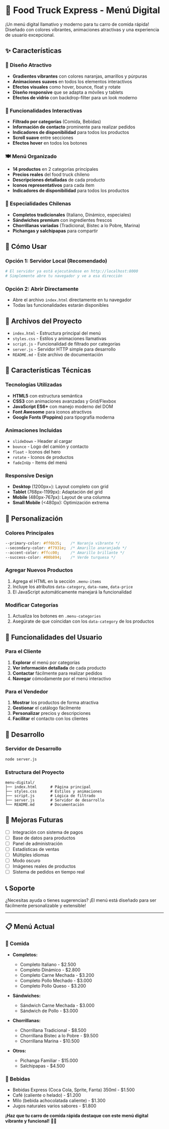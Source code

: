 # 🍔 Food Truck Express - Menú Digital

¡Un menú digital llamativo y moderno para tu carro de comida rápida! Diseñado con colores vibrantes, animaciones atractivas y una experiencia de usuario excepcional.

## ✨ Características

### 🎨 Diseño Atractivo
- **Gradientes vibrantes** con colores naranjas, amarillos y púrpuras
- **Animaciones suaves** en todos los elementos interactivos
- **Efectos visuales** como hover, bounce, float y rotate
- **Diseño responsive** que se adapta a móviles y tablets
- **Efectos de vidrio** con backdrop-filter para un look moderno

### 📱 Funcionalidades Interactivas
- **Filtrado por categorías** (Comida, Bebidas)
- **Información de contacto** prominente para realizar pedidos
- **Indicadores de disponibilidad** para todos los productos
- **Scroll suave** entre secciones
- **Efectos hover** en todos los botones

### 🍽️ Menú Organizado
- **14 productos** en 2 categorías principales
- **Precios reales** del food truck chileno
- **Descripciones detalladas** de cada producto
- **Iconos representativos** para cada item
- **Indicadores de disponibilidad** para todos los productos

### 🥪 Especialidades Chilenas
- **Completos tradicionales** (Italiano, Dinámico, especiales)
- **Sándwiches premium** con ingredientes frescos
- **Chorrillanas variadas** (Tradicional, Bistec a lo Pobre, Marina)
- **Pichangas y salchipapas** para compartir

## 🚀 Cómo Usar

### Opción 1: Servidor Local (Recomendado)
```bash
# El servidor ya está ejecutándose en http://localhost:8000
# Simplemente abre tu navegador y ve a esa dirección
```

### Opción 2: Abrir Directamente
- Abre el archivo `index.html` directamente en tu navegador
- Todas las funcionalidades estarán disponibles

## 📁 Archivos del Proyecto

- `index.html` - Estructura principal del menú
- `styles.css` - Estilos y animaciones llamativas
- `script.js` - Funcionalidad de filtrado por categorías
- `server.js` - Servidor HTTP simple para desarrollo
- `README.md` - Este archivo de documentación

## 🎯 Características Técnicas

### Tecnologías Utilizadas
- **HTML5** con estructura semántica
- **CSS3** con animaciones avanzadas y Grid/Flexbox
- **JavaScript ES6+** con manejo moderno del DOM
- **Font Awesome** para iconos atractivos
- **Google Fonts (Poppins)** para tipografía moderna

### Animaciones Incluidas
- `slideDown` - Header al cargar
- `bounce` - Logo del camión y contacto
- `float` - Iconos del hero
- `rotate` - Iconos de productos
- `fadeInUp` - Items del menú

### Responsive Design
- **Desktop** (1200px+): Layout completo con grid
- **Tablet** (768px-1199px): Adaptación del grid
- **Mobile** (480px-767px): Layout de una columna
- **Small Mobile** (<480px): Optimización extrema

## 🎨 Personalización

### Colores Principales
```css
--primary-color: #ff6b35;    /* Naranja vibrante */
--secondary-color: #f7931e;  /* Amarillo anaranjado */
--accent-color: #ffcc00;     /* Amarillo brillante */
--success-color: #00b894;    /* Verde turquesa */
```

### Agregar Nuevos Productos
1. Agrega el HTML en la sección `.menu-items`
2. Incluye los atributos `data-category`, `data-name`, `data-price`
3. El JavaScript automáticamente manejará la funcionalidad

### Modificar Categorías
1. Actualiza los botones en `.menu-categories`
2. Asegúrate de que coincidan con los `data-category` de los productos

## 📱 Funcionalidades del Usuario

### Para el Cliente
1. **Explorar** el menú por categorías
2. **Ver información detallada** de cada producto
3. **Contactar** fácilmente para realizar pedidos
4. **Navegar** cómodamente por el menú interactivo

### Para el Vendedor
1. **Mostrar** los productos de forma atractiva
2. **Gestionar** el catálogo fácilmente
3. **Personalizar** precios y descripciones
4. **Facilitar** el contacto con los clientes

## 🔧 Desarrollo

### Servidor de Desarrollo
```bash
node server.js
```

### Estructura del Proyecto
```
menu-digital/
├── index.html      # Página principal
├── styles.css      # Estilos y animaciones
├── script.js       # Lógica de filtrado
├── server.js       # Servidor de desarrollo
└── README.md       # Documentación
```

## 🌟 Mejoras Futuras

- [ ] Integración con sistema de pagos
- [ ] Base de datos para productos
- [ ] Panel de administración
- [ ] Estadísticas de ventas
- [ ] Múltiples idiomas
- [ ] Modo oscuro
- [ ] Imágenes reales de productos
- [ ] Sistema de pedidos en tiempo real

## 📞 Soporte

¿Necesitas ayuda o tienes sugerencias? ¡El menú está diseñado para ser fácilmente personalizable y extensible!

---

## 📋 Menú Actual

### 🍔 Comida
- **Completos:**
  - Completo Italiano - $2.500
  - Completo Dinámico - $2.800
  - Completo Carne Mechada - $3.200
  - Completo Pollo Mechado - $3.000
  - Completo Pollo Queso - $3.200

- **Sándwiches:**
  - Sándwich Carne Mechada - $3.000
  - Sándwich de Pollo - $3.000

- **Chorrillanas:**
  - Chorrillana Tradicional - $8.500
  - Chorrillana Bistec a lo Pobre - $9.500
  - Chorrillana Marina - $10.500

- **Otros:**
  - Pichanga Familiar - $15.000
  - Salchipapas - $4.500

### 🥤 Bebidas
- Bebidas Express (Coca Cola, Sprite, Fanta) 350ml - $1.500
- Café (caliente o helado) - $1.200
- Milo (bebida achocolatada caliente) - $1.300
- Jugos naturales varios sabores - $1.800

**¡Haz que tu carro de comida rápida destaque con este menú digital vibrante y funcional!** 🚚✨
